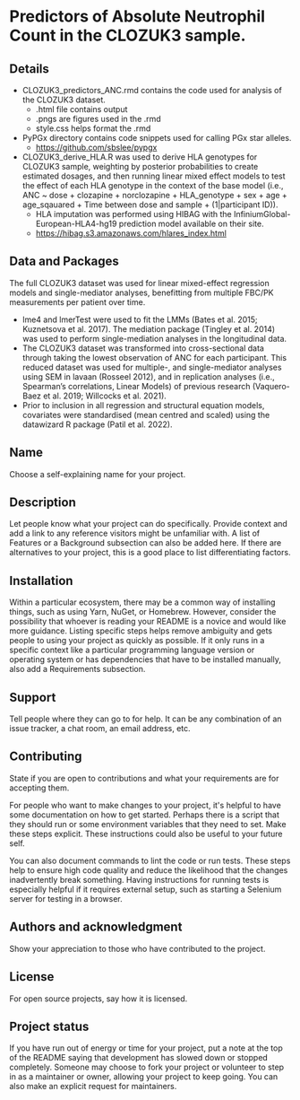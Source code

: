 # Predictors of Absolute Neutrophil Count in the CLOZUK3 sample.

## Details

* CLOZUK3_predictors_ANC.rmd contains the code used for analysis of the CLOZUK3 dataset.
    * .html file contains output
    * .pngs are figures used in the .rmd
    * style.css helps format the .rmd
* PyPGx directory contains code snippets used for calling PGx star alleles.
    * https://github.com/sbslee/pypgx
* CLOZUK3_derive_HLA.R was used to derive HLA genotypes for CLOZUK3 sample, weighting by posterior probabilities to create estimated dosages, and then running linear mixed effect models to test the effect of each HLA genotype in the context of the base model (i.e., ANC ~ dose + clozapine + norclozapine + HLA_genotype + sex + age + age_sqauared + Time between dose and sample + (1|participant ID)).
    * HLA imputation was performed using HIBAG with the InfiniumGlobal-European-HLA4-hg19 prediction model available on their site.
    * https://hibag.s3.amazonaws.com/hlares_index.html



## Data and Packages

The full CLOZUK3 dataset was used for linear mixed-effect regression models and single-mediator analyses, benefitting from multiple FBC/PK measurements per patient over time. 

* lme4 and lmerTest were used to fit the LMMs (Bates et al. 2015; Kuznetsova et al. 2017). The mediation package (Tingley et al. 2014) was used to perform single-mediation analyses in the longitudinal data. 
* The CLOZUK3 dataset was transformed into cross-sectional data through taking the lowest observation of ANC for each participant. This reduced dataset was used for multiple-, and single-mediator analyses using SEM in lavaan (Rosseel 2012), and in replication analyses (i.e., Spearman’s correlations, Linear Models) of previous research (Vaquero-Baez et al. 2019; Willcocks et al. 2021).
* Prior to inclusion in all regression and structural equation models, covariates were standardised (mean centred and scaled) using the datawizard R package (Patil et al. 2022). 

## Name
Choose a self-explaining name for your project.

## Description
Let people know what your project can do specifically. Provide context and add a link to any reference visitors might be unfamiliar with. A list of Features or a Background subsection can also be added here. If there are alternatives to your project, this is a good place to list differentiating factors.

## Installation
Within a particular ecosystem, there may be a common way of installing things, such as using Yarn, NuGet, or Homebrew. However, consider the possibility that whoever is reading your README is a novice and would like more guidance. Listing specific steps helps remove ambiguity and gets people to using your project as quickly as possible. If it only runs in a specific context like a particular programming language version or operating system or has dependencies that have to be installed manually, also add a Requirements subsection.

## Support
Tell people where they can go to for help. It can be any combination of an issue tracker, a chat room, an email address, etc.

## Contributing
State if you are open to contributions and what your requirements are for accepting them.

For people who want to make changes to your project, it's helpful to have some documentation on how to get started. Perhaps there is a script that they should run or some environment variables that they need to set. Make these steps explicit. These instructions could also be useful to your future self.

You can also document commands to lint the code or run tests. These steps help to ensure high code quality and reduce the likelihood that the changes inadvertently break something. Having instructions for running tests is especially helpful if it requires external setup, such as starting a Selenium server for testing in a browser.

## Authors and acknowledgment
Show your appreciation to those who have contributed to the project.

## License
For open source projects, say how it is licensed.

## Project status
If you have run out of energy or time for your project, put a note at the top of the README saying that development has slowed down or stopped completely. Someone may choose to fork your project or volunteer to step in as a maintainer or owner, allowing your project to keep going. You can also make an explicit request for maintainers.
